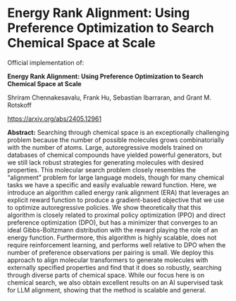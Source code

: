 # Energy Rank Alignment: Using Preference Optimization to Search Chemical Space at Scale

Official implementation of: 

**Energy Rank Alignment: Using Preference Optimization to Search Chemical Space at Scale**

Shriram Chennakesavalu, Frank Hu, Sebastian Ibarraran, and Grant M. Rotskoff 

https://arxiv.org/abs/2405.12961

**Abstract:** Searching through chemical space is an exceptionally challenging problem because the
number of possible molecules grows combinatorially with the number of atoms. Large,
autoregressive models trained on databases of chemical compounds have yielded powerful
generators, but we still lack robust strategies for generating molecules with desired properties.
This molecular search problem closely resembles the “alignment” problem for large language
models, though for many chemical tasks we have a specific and easily evaluable reward
function. Here, we introduce an algorithm called energy rank alignment (ERA) that
leverages an explicit reward function to produce a gradient-based objective that we use to
optimize autoregressive policies. We show theoretically that this algorithm is closely related
to proximal policy optimization (PPO) and direct preference optimization (DPO), but
has a minimizer that converges to an ideal Gibbs-Boltzmann distribution with the reward
playing the role of an energy function. Furthermore, this algorithm is highly scalable, does
not require reinforcement learning, and performs well relative to DPO when the number of
preference observations per pairing is small. We deploy this approach to align molecular
transformers to generate molecules with externally specified properties and find that it
does so robustly, searching through diverse parts of chemical space. While our focus here
is on chemical search, we also obtain excellent results on an AI supervised task for LLM
alignment, showing that the method is scalable and general.

